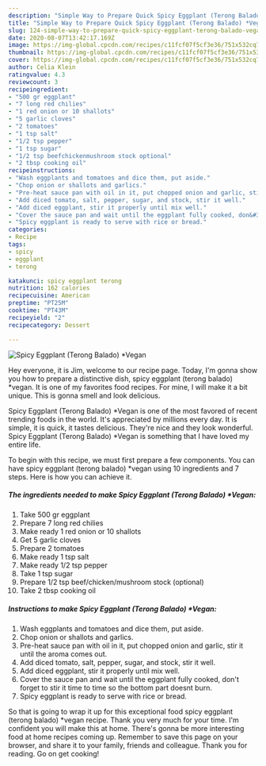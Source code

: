 ```yaml
---
description: "Simple Way to Prepare Quick Spicy Eggplant (Terong Balado) *Vegan"
title: "Simple Way to Prepare Quick Spicy Eggplant (Terong Balado) *Vegan"
slug: 124-simple-way-to-prepare-quick-spicy-eggplant-terong-balado-vegan
date: 2020-08-07T13:42:17.169Z
image: https://img-global.cpcdn.com/recipes/c11fcf07f5cf3e36/751x532cq70/spicy-eggplant-terong-balado-vegan-recipe-main-photo.jpg
thumbnail: https://img-global.cpcdn.com/recipes/c11fcf07f5cf3e36/751x532cq70/spicy-eggplant-terong-balado-vegan-recipe-main-photo.jpg
cover: https://img-global.cpcdn.com/recipes/c11fcf07f5cf3e36/751x532cq70/spicy-eggplant-terong-balado-vegan-recipe-main-photo.jpg
author: Celia Klein
ratingvalue: 4.3
reviewcount: 3
recipeingredient:
- "500 gr eggplant"
- "7 long red chilies"
- "1 red onion or 10 shallots"
- "5 garlic cloves"
- "2 tomatoes"
- "1 tsp salt"
- "1/2 tsp pepper"
- "1 tsp sugar"
- "1/2 tsp beefchickenmushroom stock optional"
- "2 tbsp cooking oil"
recipeinstructions:
- "Wash eggplants and tomatoes and dice them, put aside."
- "Chop onion or shallots and garlics."
- "Pre-heat sauce pan with oil in it, put chopped onion and garlic, stir it until the aroma comes out."
- "Add diced tomato, salt, pepper, sugar, and stock, stir it well."
- "Add diced eggplant, stir it properly until mix well."
- "Cover the sauce pan and wait until the eggplant fully cooked, don&#39;t forget to stir it time to time so the bottom part doesnt burn."
- "Spicy eggplant is ready to serve with rice or bread."
categories:
- Recipe
tags:
- spicy
- eggplant
- terong

katakunci: spicy eggplant terong 
nutrition: 162 calories
recipecuisine: American
preptime: "PT25M"
cooktime: "PT43M"
recipeyield: "2"
recipecategory: Dessert

---
```



![Spicy Eggplant (Terong Balado) *Vegan](https://img-global.cpcdn.com/recipes/c11fcf07f5cf3e36/751x532cq70/spicy-eggplant-terong-balado-vegan-recipe-main-photo.jpg)

Hey everyone, it is Jim, welcome to our recipe page. Today, I'm gonna show you how to prepare a distinctive dish, spicy eggplant (terong balado) *vegan. It is one of my favorites food recipes. For mine, I will make it a bit unique. This is gonna smell and look delicious.



Spicy Eggplant (Terong Balado) *Vegan is one of the most favored of recent trending foods in the world. It's appreciated by millions every day. It is simple, it is quick, it tastes delicious. They're nice and they look wonderful. Spicy Eggplant (Terong Balado) *Vegan is something that I have loved my entire life.


To begin with this recipe, we must first prepare a few components. You can have spicy eggplant (terong balado) *vegan using 10 ingredients and 7 steps. Here is how you can achieve it.

<!--inarticleads1-->

##### The ingredients needed to make Spicy Eggplant (Terong Balado) *Vegan:

1. Take 500 gr eggplant
1. Prepare 7 long red chilies
1. Make ready 1 red onion or 10 shallots
1. Get 5 garlic cloves
1. Prepare 2 tomatoes
1. Make ready 1 tsp salt
1. Make ready 1/2 tsp pepper
1. Take 1 tsp sugar
1. Prepare 1/2 tsp beef/chicken/mushroom stock (optional)
1. Take 2 tbsp cooking oil




<!--inarticleads2-->

##### Instructions to make Spicy Eggplant (Terong Balado) *Vegan:

1. Wash eggplants and tomatoes and dice them, put aside.
1. Chop onion or shallots and garlics.
1. Pre-heat sauce pan with oil in it, put chopped onion and garlic, stir it until the aroma comes out.
1. Add diced tomato, salt, pepper, sugar, and stock, stir it well.
1. Add diced eggplant, stir it properly until mix well.
1. Cover the sauce pan and wait until the eggplant fully cooked, don&#39;t forget to stir it time to time so the bottom part doesnt burn.
1. Spicy eggplant is ready to serve with rice or bread.




So that is going to wrap it up for this exceptional food spicy eggplant (terong balado) *vegan recipe. Thank you very much for your time. I'm confident you will make this at home. There's gonna be more interesting food at home recipes coming up. Remember to save this page on your browser, and share it to your family, friends and colleague. Thank you for reading. Go on get cooking!
